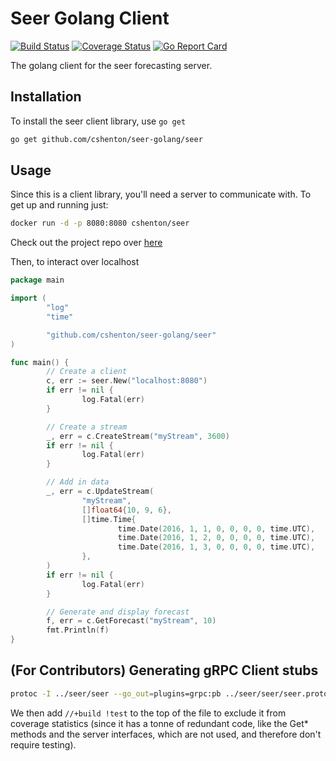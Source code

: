 # Seer Golang Client
[![Build Status](https://travis-ci.org/cshenton/seer-golang.svg?branch=master)](https://travis-ci.org/cshenton/seer-golang)
[![Coverage Status](https://coveralls.io/repos/github/cshenton/seer-golang/badge.svg?branch=master)](https://coveralls.io/github/cshenton/seer-golang?branch=master)
[![Go Report Card](https://goreportcard.com/badge/github.com/cshenton/seer-golang)](https://goreportcard.com/report/github.com/cshenton/seer-golang)

The golang client for the seer forecasting server.


## Installation

To install the seer client library, use `go get`

```bash
go get github.com/cshenton/seer-golang/seer
```

## Usage

Since this is a client library, you'll need a server to communicate with. To get
up and running just:
```bash
docker run -d -p 8080:8080 cshenton/seer
```
Check out the project repo over [here](https://github.com/cshenton/seer)

Then, to interact over localhost

```go
package main

import (
        "log"
        "time"

        "github.com/cshenton/seer-golang/seer"
)

func main() {
        // Create a client
        c, err := seer.New("localhost:8080")
        if err != nil {
                log.Fatal(err)
        }

        // Create a stream
        _, err = c.CreateStream("myStream", 3600)
        if err != nil {
                log.Fatal(err)
        }

        // Add in data
        _, err = c.UpdateStream(
                "myStream",
                []float64{10, 9, 6},
                []time.Time{
                        time.Date(2016, 1, 1, 0, 0, 0, 0, time.UTC),
                        time.Date(2016, 1, 2, 0, 0, 0, 0, time.UTC),
                        time.Date(2016, 1, 3, 0, 0, 0, 0, time.UTC),
                },
        )
        if err != nil {
                log.Fatal(err)
        }

        // Generate and display forecast
        f, err = c.GetForecast("myStream", 10)
        fmt.Println(f)
}
```

## (For Contributors) Generating gRPC Client stubs

```bash
protoc -I ../seer/seer --go_out=plugins=grpc:pb ../seer/seer/seer.proto
```

We then add `//+build !test` to the top of the file to exclude it from coverage
statistics (since it has a tonne of redundant code, like the Get* methods and
the server interfaces, which are not used, and therefore don't require testing).